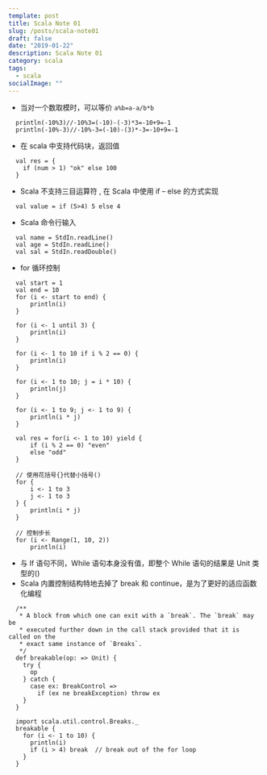```yaml
---
template: post
title: Scala Note 01
slug: /posts/scala-note01
draft: false
date: "2019-01-22"
description: Scala Note 01
category: scala
tags:
  - scala
socialImage: ""
---
```

+ 当对一个数取模时，可以等价 `a%b=a-a/b*b`

```
  println(-10%3)//-10%3=(-10)-(-3)*3=-10+9=-1
  println(-10%-3)//-10%-3=(-10)-(3)*-3=-10+9=-1
```

+ 在 scala 中支持代码块，返回值
```
  val res = {
    if (num > 1) "ok" else 100 
  }
```

+ Scala 不支持三目运算符 , 在 Scala 中使用 if – else 的方式实现
```
  val value = if (5>4) 5 else 4
```

+ Scala 命令行输入
```
  val name = StdIn.readLine()
  val age = StdIn.readLine()
  val sal = StdIn.readDouble()
```

+ for 循环控制
```
  val start = 1
  val end = 10
  for (i <- start to end) {
      println(i)
  }

  for (i <- 1 until 3) {
      println(i)
  }

  for (i <- 1 to 10 if i % 2 == 0) {
      println(i)
  }

  for (i <- 1 to 10; j = i * 10) {
      println(j)
  }

  for (i <- 1 to 9; j <- 1 to 9) {
      println(i * j)
  }

  val res = for(i <- 1 to 10) yield {
      if (i % 2 == 0) "even"
      else "odd"
  }

  // 使用花括号{}代替小括号()
  for {
      i <- 1 to 3
      j <- 1 to 3
  } {
      println(i * j)
  }

  // 控制步长
  for (i <- Range(1, 10, 2))
      println(i)
```

+ 与 If 语句不同，While 语句本身没有值，即整个 While 语句的结果是 Unit 类型的()
+ Scala 内置控制结构特地去掉了 break 和 continue，是为了更好的适应函数化编程

```
  /**
   * A block from which one can exit with a `break`. The `break` may be
   * executed further down in the call stack provided that it is called on the
   * exact same instance of `Breaks`.
   */
  def breakable(op: => Unit) {
    try {
      op
    } catch {
      case ex: BreakControl =>
        if (ex ne breakException) throw ex
    }
  }
```

```
  import scala.util.control.Breaks._
  breakable {
    for (i <- 1 to 10) {
      println(i)
      if (i > 4) break  // break out of the for loop
    }
  }
```
